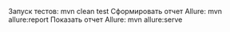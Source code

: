 Запуск тестов: mvn clean test
Сформировать отчет Allure: mvn allure:report
Показать отчет Allure: mvn allure:serve